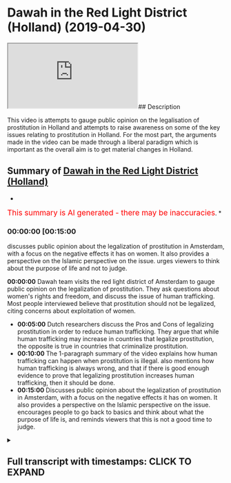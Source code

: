 # Dawah in the Red Light District (Holland) (2019-04-30)

<iframe loading='lazy' src='https://www.youtube.com/embed/OUHBq0WFcgM'></iframe>## Description

This video is attempts to gauge public opinion on the legalisation of prostitution in Holland and attempts to raise awareness on some of the key issues relating to prostitution in Holland. For the most part, the arguments made in the video can be made through a liberal paradigm which is important as the overall aim is to get material changes in Holland.

## Summary of [Dawah in the Red Light District (Holland)](https://www.youtube.com/watch?v=OUHBq0WFcgM)

*

<span style="color:red; font-size:125%">This summary is AI generated - there may be inaccuracies</span>. *

### <a onclick="modifyYTiframeseektime('900')">00:00:00 [00:15:00</a>

 discusses public opinion about the legalization of prostitution in Amsterdam, with a focus on the negative effects it has on women. It also provides a perspective on the Islamic perspective on the issue. urges viewers to think about the purpose of life and not to judge.

**<a onclick="modifyYTiframeseektime('0')">00:00:00</a>** Dawah team visits the red light district of Amsterdam to gauge public opinion on the legalization of prostitution. They ask questions about women's rights and freedom, and discuss the issue of human trafficking. Most people interviewed believe that prostitution should not be legalized, citing concerns about exploitation of women.

* **<a onclick="modifyYTiframeseektime('300')">00:05:00</a>**  Dutch researchers discuss the Pros and Cons of legalizing prostitution in order to reduce human trafficking. They argue that while human trafficking may increase in countries that legalize prostitution, the opposite is true in countries that criminalize prostitution.
* **<a onclick="modifyYTiframeseektime('600')">00:10:00</a>** The 1-paragraph summary of the video explains how human trafficking can happen when prostitution is illegal.  also mentions how human trafficking is always wrong, and that if there is good enough evidence to prove that legalizing prostitution increases human trafficking, then it should be done.
* **<a onclick="modifyYTiframeseektime('900')">00:15:00</a>** Discusses public opinion about the legalization of prostitution in Amsterdam, with a focus on the negative effects it has on women. It also provides a perspective on the Islamic perspective on the issue. encourages people to go back to basics and think about what the purpose of life is, and reminds viewers that this is not a good time to judge.

<details><summary><h2>Full transcript with timestamps: CLICK TO EXPAND</h2></summary>

<a onclick="modifyYTiframeseektime('0)')">0:00:00 salam aliekum wa rahamtullah but i care</a>
<a onclick="modifyYTiframeseektime('2)')">0:00:02 - were here near the infamous red-light</a>
<a onclick="modifyYTiframeseektime('4)')">0:00:04 district and amsterdam and we're doing</a>
<a onclick="modifyYTiframeseektime('7)')">0:00:07 an experiment if you like getting</a>
<a onclick="modifyYTiframeseektime('9)')">0:00:09 people's opinion on the legalization of</a>
<a onclick="modifyYTiframeseektime('11)')">0:00:11 prostitution and what we will try and do</a>
<a onclick="modifyYTiframeseektime('13)')">0:00:13 is we try and gauge public opinion from</a>
<a onclick="modifyYTiframeseektime('15)')">0:00:15 our perspective obviously as Muslims</a>
<a onclick="modifyYTiframeseektime('17)')">0:00:17 right I mean we completely are against</a>
<a onclick="modifyYTiframeseektime('20)')">0:00:20 such legalization we're going to put a</a>
<a onclick="modifyYTiframeseektime('23)')">0:00:23 case forward to individuals today and</a>
<a onclick="modifyYTiframeseektime('27)')">0:00:27 ask them questions integrative questions</a>
<a onclick="modifyYTiframeseektime('29)')">0:00:29 thought-provoking questions but one</a>
<a onclick="modifyYTiframeseektime('32)')">0:00:32 thing should be registered and noted in</a>
<a onclick="modifyYTiframeseektime('34)')">0:00:34 the beginning of this is that the</a>
<a onclick="modifyYTiframeseektime('35)')">0:00:35 Prophet Muhammad sallallahu wasallam</a>
<a onclick="modifyYTiframeseektime('36)')">0:00:36 actually made a prediction and the</a>
<a onclick="modifyYTiframeseektime('39)')">0:00:39 prediction that he made was that there</a>
<a onclick="modifyYTiframeseektime('41)')">0:00:41 will come a time where people have</a>
<a onclick="modifyYTiframeseektime('43)')">0:00:43 intercourse with one another like</a>
<a onclick="modifyYTiframeseektime('45)')">0:00:45 donkeys in front of people in the public</a>
<a onclick="modifyYTiframeseektime('47)')">0:00:47 and he said in another hadith that as a</a>
<a onclick="modifyYTiframeseektime('49)')">0:00:49 result of that there will be a spread of</a>
<a onclick="modifyYTiframeseektime('52)')">0:00:52 diseases the like of which had not</a>
<a onclick="modifyYTiframeseektime('54)')">0:00:54 preceded the previous people so these</a>
<a onclick="modifyYTiframeseektime('56)')">0:00:56 were two prophetic predictions of the</a>
<a onclick="modifyYTiframeseektime('58)')">0:00:58 Prophet which we are seeing happen take</a>
<a onclick="modifyYTiframeseektime('61)')">0:01:01 place and what more emblematic a place</a>
<a onclick="modifyYTiframeseektime('64)')">0:01:04 for it to take place in this place here</a>
<a onclick="modifyYTiframeseektime('65)')">0:01:05 and I'm stance we're gonna be asking</a>
<a onclick="modifyYTiframeseektime('67)')">0:01:07 people about their views on a</a>
<a onclick="modifyYTiframeseektime('69)')">0:01:09 legalization prostitution we'll see what</a>
<a onclick="modifyYTiframeseektime('71)')">0:01:11 happens alright so we're we're just kind</a>
<a onclick="modifyYTiframeseektime('74)')">0:01:14 of trying to do some research</a>
<a onclick="modifyYTiframeseektime('75)')">0:01:15 obviously we're near the infamous</a>
<a onclick="modifyYTiframeseektime('77)')">0:01:17 red-light district and we're asking</a>
<a onclick="modifyYTiframeseektime('78)')">0:01:18 questions about what people think of</a>
<a onclick="modifyYTiframeseektime('81)')">0:01:21 with the legalization of prostitution so</a>
<a onclick="modifyYTiframeseektime('84)')">0:01:24 what's your opinion from this region I'm</a>
<a onclick="modifyYTiframeseektime('88)')">0:01:28 from the UK what do I think</a>
<a onclick="modifyYTiframeseektime('91)')">0:01:31 prostitution I don't I don't believe in</a>
<a onclick="modifyYTiframeseektime('96)')">0:01:36 legalizing prostitution because I think</a>
<a onclick="modifyYTiframeseektime('97)')">0:01:37 prostitution is wrong I think it's bad</a>
<a onclick="modifyYTiframeseektime('99)')">0:01:39 for society</a>
<a onclick="modifyYTiframeseektime('100)')">0:01:40 did your grades women so no no no one no</a>
<a onclick="modifyYTiframeseektime('103)')">0:01:43 one I'm a good Catholic girl so no again</a>
<a onclick="modifyYTiframeseektime('106)')">0:01:46 well I would have a lot to agree with</a>
<a onclick="modifyYTiframeseektime('108)')">0:01:48 you on then on that point yes I thought</a>
<a onclick="modifyYTiframeseektime('111)')">0:01:51 I thought we were yeah it's true it's</a>
<a onclick="modifyYTiframeseektime('114)')">0:01:54 true fantastic no I agree with you no</a>
<a onclick="modifyYTiframeseektime('117)')">0:01:57 it's very true and as we were kind of</a>
<a onclick="modifyYTiframeseektime('121)')">0:02:01 doing research on this matter we found</a>
<a onclick="modifyYTiframeseektime('122)')">0:02:02 that actually this is a very</a>
<a onclick="modifyYTiframeseektime('124)')">0:02:04 commodifying and objectifying kind of</a>
<a onclick="modifyYTiframeseektime('126)')">0:02:06 reality that women are actually putting</a>
<a onclick="modifyYTiframeseektime('127)')">0:02:07 themselves women and women are screaming</a>
<a onclick="modifyYTiframeseektime('132)')">0:02:12 to be</a>
<a onclick="modifyYTiframeseektime('133)')">0:02:13 respected and treated with dignity so</a>
<a onclick="modifyYTiframeseektime('135)')">0:02:15 where does the take the discussion about</a>
<a onclick="modifyYTiframeseektime('139)')">0:02:19 women and freedom and rights for women</a>
<a onclick="modifyYTiframeseektime('140)')">0:02:20 absolutely yes you ask more and more</a>
<a onclick="modifyYTiframeseektime('144)')">0:02:24 women not men about where they stand on</a>
<a onclick="modifyYTiframeseektime('146)')">0:02:26 that absolutely thank you very much for</a>
<a onclick="modifyYTiframeseektime('148)')">0:02:28 your time</a>
<a onclick="modifyYTiframeseektime('148)')">0:02:28 excellent all right</a>
<a onclick="modifyYTiframeseektime('158)')">0:02:38 so how you guys doing first of all we</a>
<a onclick="modifyYTiframeseektime('161)')">0:02:41 have a pretty good excellent as well</a>
<a onclick="modifyYTiframeseektime('164)')">0:02:44 he's doing the best because he's an</a>
<a onclick="modifyYTiframeseektime('166)')">0:02:46 excellent you guys said pretty good done</a>
<a onclick="modifyYTiframeseektime('170)')">0:02:50 excellent know every exit in there</a>
<a onclick="modifyYTiframeseektime('174)')">0:02:54 all right what are your names I'm Jamie</a>
<a onclick="modifyYTiframeseektime('177)')">0:02:57 Kern I'm Maxie I'm Olivia I'm from the</a>
<a onclick="modifyYTiframeseektime('180)')">0:03:00 UK originated thank you you too London</a>
<a onclick="modifyYTiframeseektime('183)')">0:03:03 yep so I wanted to ask you a question</a>
<a onclick="modifyYTiframeseektime('186)')">0:03:06 obviously this is quite controversial in</a>
<a onclick="modifyYTiframeseektime('188)')">0:03:08 almost all the world now about the</a>
<a onclick="modifyYTiframeseektime('190)')">0:03:10 legalization of prostitution so what are</a>
<a onclick="modifyYTiframeseektime('192)')">0:03:12 your opinions on the legalization of</a>
<a onclick="modifyYTiframeseektime('194)')">0:03:14 prostitution here in Holland since 2000</a>
<a onclick="modifyYTiframeseektime('197)')">0:03:17 oh god I don't really know</a>
<a onclick="modifyYTiframeseektime('200)')">0:03:20 well if it should be legal that kind as</a>
<a onclick="modifyYTiframeseektime('203)')">0:03:23 well how are you from the UK yeah yeah</a>
<a onclick="modifyYTiframeseektime('205)')">0:03:25 you are doing a really good UK accent no</a>
<a onclick="modifyYTiframeseektime('209)')">0:03:29 the controversy surrounds and you guys</a>
<a onclick="modifyYTiframeseektime('212)')">0:03:32 can come on</a>
<a onclick="modifyYTiframeseektime('213)')">0:03:33 it's whether it should be criminalized</a>
<a onclick="modifyYTiframeseektime('215)')">0:03:35 here in the here in Holland there is a</a>
<a onclick="modifyYTiframeseektime('216)')">0:03:36 discussion about okay as well yeah yeah</a>
<a onclick="modifyYTiframeseektime('220)')">0:03:40 I don't think it should be criminalized</a>
<a onclick="modifyYTiframeseektime('222)')">0:03:42 and here at least you know you can see</a>
<a onclick="modifyYTiframeseektime('227)')">0:03:47 see the women in the doorway and you</a>
<a onclick="modifyYTiframeseektime('229)')">0:03:49 know they're doing well then are walking</a>
<a onclick="modifyYTiframeseektime('231)')">0:03:51 some sort of street corner but you have</a>
<a onclick="modifyYTiframeseektime('235)')">0:03:55 you have you tried anything with those</a>
<a onclick="modifyYTiframeseektime('236)')">0:03:56 women of you experimental yourself of</a>
<a onclick="modifyYTiframeseektime('238)')">0:03:58 you know no but but but like are they</a>
<a onclick="modifyYTiframeseektime('251)')">0:04:11 being exploited or not so so so so so</a>
<a onclick="modifyYTiframeseektime('254)')">0:04:14 that's what I do worry a wonder about</a>
<a onclick="modifyYTiframeseektime('256)')">0:04:16 ones remain I guess if okay no no I'm</a>
<a onclick="modifyYTiframeseektime('263)')">0:04:23 French I'm French</a>
<a onclick="modifyYTiframeseektime('264)')">0:04:24 yeah yeah and I think</a>
<a onclick="modifyYTiframeseektime('266)')">0:04:26 wants to go to the prostitutes are going</a>
<a onclick="modifyYTiframeseektime('268)')">0:04:28 so shouldn't be green eyes as well yeah</a>
<a onclick="modifyYTiframeseektime('272)')">0:04:32 some of the issues concern most</a>
<a onclick="modifyYTiframeseektime('274)')">0:04:34 personally to human trafficking so they</a>
<a onclick="modifyYTiframeseektime('277)')">0:04:37 so some say that yeah it's definitely</a>
<a onclick="modifyYTiframeseektime('279)')">0:04:39 mellitus</a>
<a onclick="modifyYTiframeseektime('279)')">0:04:39 I mean it's already criminal but the</a>
<a onclick="modifyYTiframeseektime('281)')">0:04:41 issue is that since it's been legalized</a>
<a onclick="modifyYTiframeseektime('283)')">0:04:43 here in Holland human trafficking which</a>
<a onclick="modifyYTiframeseektime('285)')">0:04:45 of which entails slavery like sexual</a>
<a onclick="modifyYTiframeseektime('287)')">0:04:47 slavery so on has increased so that's</a>
<a onclick="modifyYTiframeseektime('289)')">0:04:49 the main argument that they use for</a>
<a onclick="modifyYTiframeseektime('290)')">0:04:50 against it one of the main arguments is</a>
<a onclick="modifyYTiframeseektime('292)')">0:04:52 increased everywhere anywhere yeah so</a>
<a onclick="modifyYTiframeseektime('295)')">0:04:55 one of the studies that have been done</a>
<a onclick="modifyYTiframeseektime('296)')">0:04:56 in 2013 which is the effect of human</a>
<a onclick="modifyYTiframeseektime('302)')">0:05:02 trafficking prostitution on human</a>
<a onclick="modifyYTiframeseektime('304)')">0:05:04 trafficking which has been done by Eric</a>
<a onclick="modifyYTiframeseektime('307)')">0:05:07 Meyer and others and LSE University of</a>
<a onclick="modifyYTiframeseektime('309)')">0:05:09 you know in the UK and this is also</a>
<a onclick="modifyYTiframeseektime('312)')">0:05:12 published in the world development</a>
<a onclick="modifyYTiframeseektime('315)')">0:05:15 Journal that they say that actually</a>
<a onclick="modifyYTiframeseektime('317)')">0:05:17 countries generally which which</a>
<a onclick="modifyYTiframeseektime('320)')">0:05:20 legalized prostitution alongside the</a>
<a onclick="modifyYTiframeseektime('323)')">0:05:23 legalization increase in human</a>
<a onclick="modifyYTiframeseektime('324)')">0:05:24 trafficking as well</a>
<a onclick="modifyYTiframeseektime('325)')">0:05:25 and those countries like Sweden Sweden</a>
<a onclick="modifyYTiframeseektime('327)')">0:05:27 criminalized there and there's a</a>
<a onclick="modifyYTiframeseektime('329)')">0:05:29 decrease in human trafficking in that in</a>
<a onclick="modifyYTiframeseektime('332)')">0:05:32 that regard so having having those facts</a>
<a onclick="modifyYTiframeseektime('334)')">0:05:34 in mind does that change your opinion a</a>
<a onclick="modifyYTiframeseektime('335)')">0:05:35 little bit yeah it doesn't matter if it</a>
<a onclick="modifyYTiframeseektime('337)')">0:05:37 was gonna up increase human trafficking</a>
<a onclick="modifyYTiframeseektime('340)')">0:05:40 back home and definitely not it was kind</a>
<a onclick="modifyYTiframeseektime('345)')">0:05:45 of a mindset of saying that it would</a>
<a onclick="modifyYTiframeseektime('347)')">0:05:47 probably a forward ya know not make as</a>
<a onclick="modifyYTiframeseektime('350)')">0:05:50 many people on the street or so so yeah</a>
<a onclick="modifyYTiframeseektime('355)')">0:05:55 I did vaguely know about some of the</a>
<a onclick="modifyYTiframeseektime('358)')">0:05:58 issues with them with the legalization</a>
<a onclick="modifyYTiframeseektime('360)')">0:06:00 some of the arguments but III understand</a>
<a onclick="modifyYTiframeseektime('366)')">0:06:06 that yeah it could increase</a>
<a onclick="modifyYTiframeseektime('368)')">0:06:08 yeah human trafficking but where the</a>
<a onclick="modifyYTiframeseektime('372)')">0:06:12 prohibition is the right way of doing it</a>
<a onclick="modifyYTiframeseektime('376)')">0:06:16 or whether we need more education and</a>
<a onclick="modifyYTiframeseektime('379)')">0:06:19 more safeguards for women who do decide</a>
<a onclick="modifyYTiframeseektime('382)')">0:06:22 to do sex work if they are deciding to</a>
<a onclick="modifyYTiframeseektime('384)')">0:06:24 do sex work so so I don't think it</a>
<a onclick="modifyYTiframeseektime('388)')">0:06:28 should be criminalized because I think</a>
<a onclick="modifyYTiframeseektime('389)')">0:06:29 you should be able to if you want to pay</a>
<a onclick="modifyYTiframeseektime('392)')">0:06:32 for it if you want to sell it you should</a>
<a onclick="modifyYTiframeseektime('394)')">0:06:34 be able to do that but yeah I do you</a>
<a onclick="modifyYTiframeseektime('397)')">0:06:37 guys in a scenario which might be a bit</a>
<a onclick="modifyYTiframeseektime('398)')">0:06:38 weird all right this might</a>
<a onclick="modifyYTiframeseektime('400)')">0:06:40 I'm not sure if you're intending to use</a>
<a onclick="modifyYTiframeseektime('402)')">0:06:42 the services here and your holidays but</a>
<a onclick="modifyYTiframeseektime('405)')">0:06:45 what I was gonna say was that say for</a>
<a onclick="modifyYTiframeseektime('407)')">0:06:47 instance because you know in this</a>
<a onclick="modifyYTiframeseektime('408)')">0:06:48 country right you have to pay before the</a>
<a onclick="modifyYTiframeseektime('411)')">0:06:51 services are done all right so you have</a>
<a onclick="modifyYTiframeseektime('412)')">0:06:52 to actually pay the money before I</a>
<a onclick="modifyYTiframeseektime('413)')">0:06:53 obviously they've got buttons in there</a>
<a onclick="modifyYTiframeseektime('415)')">0:06:55 and stuff if they feel like they're</a>
<a onclick="modifyYTiframeseektime('416)')">0:06:56 being reps so if you have to pay for the</a>
<a onclick="modifyYTiframeseektime('418)')">0:06:58 services for instance right and you go</a>
<a onclick="modifyYTiframeseektime('420)')">0:07:00 in I mean you're young glad wherever</a>
<a onclick="modifyYTiframeseektime('422)')">0:07:02 maybe it's not gonna happen with you but</a>
<a onclick="modifyYTiframeseektime('424)')">0:07:04 you take off your shirt and you start</a>
<a onclick="modifyYTiframeseektime('425)')">0:07:05 getting ready and she says you know what</a>
<a onclick="modifyYTiframeseektime('426)')">0:07:06 I'm not attracted to you</a>
<a onclick="modifyYTiframeseektime('427)')">0:07:07 get out but she's already taken your</a>
<a onclick="modifyYTiframeseektime('429)')">0:07:09 money right so can you see the issues</a>
<a onclick="modifyYTiframeseektime('432)')">0:07:12 here I mean what would you do in that</a>
<a onclick="modifyYTiframeseektime('433)')">0:07:13 scenario well can you get a refund you</a>
<a onclick="modifyYTiframeseektime('436)')">0:07:16 can't get a refund you can't get</a>
<a onclick="modifyYTiframeseektime('437)')">0:07:17 everything well</a>
<a onclick="modifyYTiframeseektime('438)')">0:07:18 well I suppose fifty is it fifty euro</a>
<a onclick="modifyYTiframeseektime('442)')">0:07:22 zone how much is it must happen on the</a>
<a onclick="modifyYTiframeseektime('451)')">0:07:31 street when it's not well it's not like</a>
<a onclick="modifyYTiframeseektime('453)')">0:07:33 like legislature and probably much worse</a>
<a onclick="modifyYTiframeseektime('458)')">0:07:38 consequences happen they I guess it's</a>
<a onclick="modifyYTiframeseektime('461)')">0:07:41 the same kind of argument with weed like</a>
<a onclick="modifyYTiframeseektime('463)')">0:07:43 you know if you legalize it you can kind</a>
<a onclick="modifyYTiframeseektime('468)')">0:07:48 of measure the thing and you know that</a>
<a onclick="modifyYTiframeseektime('469)')">0:07:49 there is a physical substance being</a>
<a onclick="modifyYTiframeseektime('473)')">0:07:53 people and we're different yeah I guess</a>
<a onclick="modifyYTiframeseektime('476)')">0:07:56 you yeah I guess legislation is never</a>
<a onclick="modifyYTiframeseektime('479)')">0:07:59 really gonna take people's feelings into</a>
<a onclick="modifyYTiframeseektime('481)')">0:08:01 account</a>
<a onclick="modifyYTiframeseektime('482)')">0:08:02 I mean I suppose I suppose even though</a>
<a onclick="modifyYTiframeseektime('485)')">0:08:05 you are paying for it the woman doesn't</a>
<a onclick="modifyYTiframeseektime('487)')">0:08:07 have to really accept it so and so I</a>
<a onclick="modifyYTiframeseektime('490)')">0:08:10 understand that he pissed off my eight</a>
<a onclick="modifyYTiframeseektime('493)')">0:08:13 yeah but this is 50 pound 15 euros</a>
<a onclick="modifyYTiframeseektime('496)')">0:08:16 yeah you've wasted that money but you</a>
<a onclick="modifyYTiframeseektime('498)')">0:08:18 can't exactly force yourself on a woman</a>
<a onclick="modifyYTiframeseektime('501)')">0:08:21 because 50 euros okay how about how</a>
<a onclick="modifyYTiframeseektime('508)')">0:08:28 about this I mean for one more story</a>
<a onclick="modifyYTiframeseektime('513)')">0:08:33 another scenario so you say you've paid</a>
<a onclick="modifyYTiframeseektime('516)')">0:08:36 the money she's happy to have you you go</a>
<a onclick="modifyYTiframeseektime('517)')">0:08:37 inside this room you close the curtains</a>
<a onclick="modifyYTiframeseektime('519)')">0:08:39 or whatever is and then afterwards you</a>
<a onclick="modifyYTiframeseektime('521)')">0:08:41 start having intercourse you know three</a>
<a onclick="modifyYTiframeseektime('523)')">0:08:43 minutes in you know she starts saying</a>
<a onclick="modifyYTiframeseektime('526)')">0:08:46 get off me get off me right and then she</a>
<a onclick="modifyYTiframeseektime('528)')">0:08:48 starts saying that you raped she pushes</a>
<a onclick="modifyYTiframeseektime('530)')">0:08:50 the button she says you raped her</a>
<a onclick="modifyYTiframeseektime('531)')">0:08:51 because you didn't get off her as</a>
<a onclick="modifyYTiframeseektime('532)')">0:08:52 quickly as you should have</a>
<a onclick="modifyYTiframeseektime('533)')">0:08:53 now you see how that can be quite a</a>
<a onclick="modifyYTiframeseektime('535)')">0:08:55 challenging scenario</a>
<a onclick="modifyYTiframeseektime('537)')">0:08:57 how would you avert that I don't know I</a>
<a onclick="modifyYTiframeseektime('540)')">0:09:00 I've never been in that situation and I</a>
<a onclick="modifyYTiframeseektime('542)')">0:09:02 never hope I would be but yeah cuz that</a>
<a onclick="modifyYTiframeseektime('547)')">0:09:07 is really great you can't release sorry</a>
<a onclick="modifyYTiframeseektime('550)')">0:09:10 I don't know I don't I don't know I'm</a>
<a onclick="modifyYTiframeseektime('554)')">0:09:14 thinking here and and and yeah I mean I</a>
<a onclick="modifyYTiframeseektime('560)')">0:09:20 don't want any woman to be raped and and</a>
<a onclick="modifyYTiframeseektime('562)')">0:09:22 yeah issues with consent and things like</a>
<a onclick="modifyYTiframeseektime('565)')">0:09:25 that but but yeah that's real your mind</a>
<a onclick="modifyYTiframeseektime('571)')">0:09:31 thank you very much guys for for your</a>
<a onclick="modifyYTiframeseektime('574)')">0:09:34 for your contributions take care guys</a>
<a onclick="modifyYTiframeseektime('576)')">0:09:36 thank you take care yeah so as you guys</a>
<a onclick="modifyYTiframeseektime('581)')">0:09:41 have seen the main argument seems to be</a>
<a onclick="modifyYTiframeseektime('583)')">0:09:43 one of Liberty a woman should do</a>
<a onclick="modifyYTiframeseektime('584)')">0:09:44 whatever she wants to do if you want to</a>
<a onclick="modifyYTiframeseektime('586)')">0:09:46 sell the body you can sell the body if</a>
<a onclick="modifyYTiframeseektime('587)')">0:09:47 you want to buy it you should be able to</a>
<a onclick="modifyYTiframeseektime('589)')">0:09:49 buy it so it's one of freedom but the</a>
<a onclick="modifyYTiframeseektime('591)')">0:09:51 main challenges we've seen also has been</a>
<a onclick="modifyYTiframeseektime('592)')">0:09:52 one of restriction of freedom quite</a>
<a onclick="modifyYTiframeseektime('594)')">0:09:54 ironically as well because yeah you're</a>
<a onclick="modifyYTiframeseektime('596)')">0:09:56 increasing the freedom supposedly for</a>
<a onclick="modifyYTiframeseektime('598)')">0:09:58 one group of consumers and suppliers in</a>
<a onclick="modifyYTiframeseektime('601)')">0:10:01 the case of the prostitutes but you</a>
<a onclick="modifyYTiframeseektime('603)')">0:10:03 would be restricting the freedom of</a>
<a onclick="modifyYTiframeseektime('605)')">0:10:05 those people being human trafficked</a>
<a onclick="modifyYTiframeseektime('606)')">0:10:06 because the demand is increasing and of</a>
<a onclick="modifyYTiframeseektime('608)')">0:10:08 course because those people don't have h</a>
<a onclick="modifyYTiframeseektime('610)')">0:10:10 have a choice in the matter whatsoever</a>
<a onclick="modifyYTiframeseektime('613)')">0:10:13 so if something that you're doing the</a>
<a onclick="modifyYTiframeseektime('616)')">0:10:16 byproduct of which is an increase in</a>
<a onclick="modifyYTiframeseektime('618)')">0:10:18 slavery in society here in Europe the</a>
<a onclick="modifyYTiframeseektime('620)')">0:10:20 question is should we continue doing</a>
<a onclick="modifyYTiframeseektime('622)')">0:10:22 that thing or not but here when we go</a>
<a onclick="modifyYTiframeseektime('624)')">0:10:24 back to the issue of human trafficking</a>
<a onclick="modifyYTiframeseektime('625)')">0:10:25 though someone could argue though that</a>
<a onclick="modifyYTiframeseektime('627)')">0:10:27 if if you give because what it is is</a>
<a onclick="modifyYTiframeseektime('629)')">0:10:29 that's a different question it is it is</a>
<a onclick="modifyYTiframeseektime('633)')">0:10:33 the rules and legislation which huge</a>
<a onclick="modifyYTiframeseektime('638)')">0:10:38 which which shoots have a certain</a>
<a onclick="modifyYTiframeseektime('642)')">0:10:42 control in it when that's failing then</a>
<a onclick="modifyYTiframeseektime('646)')">0:10:46 you have the human trafficking and the</a>
<a onclick="modifyYTiframeseektime('650)')">0:10:50 abuse and misuse of the women so control</a>
<a onclick="modifyYTiframeseektime('656)')">0:10:56 it have put your focus as a government</a>
<a onclick="modifyYTiframeseektime('660)')">0:11:00 or as a police state or whatever all of</a>
<a onclick="modifyYTiframeseektime('665)')">0:11:05 that</a>
<a onclick="modifyYTiframeseektime('666)')">0:11:06 not under women from your experience and</a>
<a onclick="modifyYTiframeseektime('669)')">0:11:09 from your knowledge here in the country</a>
<a onclick="modifyYTiframeseektime('670)')">0:11:10 you know like when for example when</a>
<a onclick="modifyYTiframeseektime('672)')">0:11:12 women closed the curtains and they and</a>
<a onclick="modifyYTiframeseektime('674)')">0:11:14 they offer the service or whatever they</a>
<a onclick="modifyYTiframeseektime('676)')">0:11:16 are offering for X amount of minutes I</a>
<a onclick="modifyYTiframeseektime('677)')">0:11:17 don't know how it works</a>
<a onclick="modifyYTiframeseektime('678)')">0:11:18 yeah so when that happens um the concern</a>
<a onclick="modifyYTiframeseektime('682)')">0:11:22 here is that what happens in the closed</a>
<a onclick="modifyYTiframeseektime('683)')">0:11:23 room as well so for example if a woman</a>
<a onclick="modifyYTiframeseektime('685)')">0:11:25 is being raped there you have a button</a>
<a onclick="modifyYTiframeseektime('688)')">0:11:28 immediately there will be a a a please</a>
<a onclick="modifyYTiframeseektime('695)')">0:11:35 or whatever around so if that if they</a>
<a onclick="modifyYTiframeseektime('698)')">0:11:38 press the button and then the person who</a>
<a onclick="modifyYTiframeseektime('700)')">0:11:40 is the the one who is the alleged so the</a>
<a onclick="modifyYTiframeseektime('702)')">0:11:42 one who's being alleged of rape if</a>
<a onclick="modifyYTiframeseektime('705)')">0:11:45 they're if they deny the allegation so</a>
<a onclick="modifyYTiframeseektime('707)')">0:11:47 how do we resolve that kind of</a>
<a onclick="modifyYTiframeseektime('708)')">0:11:48 initiative that is legislation because</a>
<a onclick="modifyYTiframeseektime('712)')">0:11:52 it's a one on one situation right so and</a>
<a onclick="modifyYTiframeseektime('717)')">0:11:57 another question I've always wondered as</a>
<a onclick="modifyYTiframeseektime('719)')">0:11:59 well right so for example if someone</a>
<a onclick="modifyYTiframeseektime('720)')">0:12:00 because you have to pay before you get</a>
<a onclick="modifyYTiframeseektime('722)')">0:12:02 the service isn't it yes of course I</a>
<a onclick="modifyYTiframeseektime('725)')">0:12:05 don't like you it would walk away and</a>
<a onclick="modifyYTiframeseektime('727)')">0:12:07 say bye oh darling now yes so if the</a>
<a onclick="modifyYTiframeseektime('731)')">0:12:11 payment is done before the service right</a>
<a onclick="modifyYTiframeseektime('733)')">0:12:13 and the service is not provided so how</a>
<a onclick="modifyYTiframeseektime('738)')">0:12:18 can that be resolved our bad sales woman</a>
<a onclick="modifyYTiframeseektime('741)')">0:12:21 yeah so but doesn't that doesn't that</a>
<a onclick="modifyYTiframeseektime('744)')">0:12:24 mean that there's a miscarriage of</a>
<a onclick="modifyYTiframeseektime('745)')">0:12:25 justice in a sense because obviously if</a>
<a onclick="modifyYTiframeseektime('747)')">0:12:27 the payment is not provided so for</a>
<a onclick="modifyYTiframeseektime('748)')">0:12:28 example if you go inside and you pay the</a>
<a onclick="modifyYTiframeseektime('750)')">0:12:30 money right not yourself some ex person</a>
<a onclick="modifyYTiframeseektime('752)')">0:12:32 Tom goes in and pays the person right</a>
<a onclick="modifyYTiframeseektime('753)')">0:12:33 and he pays the and then the woman says</a>
<a onclick="modifyYTiframeseektime('756)')">0:12:36 you know what she looks at the person t</a>
<a onclick="modifyYTiframeseektime('757)')">0:12:37 takes off his shirt you know it doesn't</a>
<a onclick="modifyYTiframeseektime('759)')">0:12:39 look so good he doesn't want to continue</a>
<a onclick="modifyYTiframeseektime('760)')">0:12:40 with this she says get out of the room</a>
<a onclick="modifyYTiframeseektime('762)')">0:12:42 because Oh what what now what now it is</a>
<a onclick="modifyYTiframeseektime('764)')">0:12:44 it is you have to make two rules very</a>
<a onclick="modifyYTiframeseektime('769)')">0:12:49 clear how would you how would you uphold</a>
<a onclick="modifyYTiframeseektime('771)')">0:12:51 those rules I mean I'm just really</a>
<a onclick="modifyYTiframeseektime('773)')">0:12:53 wondering if you have to make that very</a>
<a onclick="modifyYTiframeseektime('776)')">0:12:56 clear but that's a business contract for</a>
<a onclick="modifyYTiframeseektime('781)')">0:13:01 that very moment and then that's not</a>
<a onclick="modifyYTiframeseektime('784)')">0:13:04 being followed then there's a wrong</a>
<a onclick="modifyYTiframeseektime('792)')">0:13:12 thing happening and then you have to</a>
<a onclick="modifyYTiframeseektime('795)')">0:13:15 press charges or whatever sue somebody</a>
<a onclick="modifyYTiframeseektime('797)')">0:13:17 trying I was think that would be quite</a>
<a onclick="modifyYTiframeseektime('799)')">0:13:19 difficult to prove oh thanks</a>
<a onclick="modifyYTiframeseektime('800)')">0:13:20 much fuel for your for your opinion what</a>
<a onclick="modifyYTiframeseektime('802)')">0:13:22 they found was that in 2013 well did</a>
<a onclick="modifyYTiframeseektime('805)')">0:13:25 this this study which is was entitled</a>
<a onclick="modifyYTiframeseektime('808)')">0:13:28 does does the leak the legalization of</a>
<a onclick="modifyYTiframeseektime('812)')">0:13:32 prostitution increase human trafficking</a>
<a onclick="modifyYTiframeseektime('813)')">0:13:33 I think that was the name of the study</a>
<a onclick="modifyYTiframeseektime('814)')">0:13:34 right and it was in World Development</a>
<a onclick="modifyYTiframeseektime('817)')">0:13:37 Journal right they found that when you</a>
<a onclick="modifyYTiframeseektime('820)')">0:13:40 criminalize prostitution what that does</a>
<a onclick="modifyYTiframeseektime('822)')">0:13:42 is it decreases human trafficking when</a>
<a onclick="modifyYTiframeseektime('825)')">0:13:45 you legalize it increases and they</a>
<a onclick="modifyYTiframeseektime('827)')">0:13:47 looked at more than one case study and</a>
<a onclick="modifyYTiframeseektime('828)')">0:13:48 it was it was pretty</a>
<a onclick="modifyYTiframeseektime('829)')">0:13:49 multi-disciplinarian and it's in the</a>
<a onclick="modifyYTiframeseektime('831)')">0:13:51 sense that it was more than one</a>
<a onclick="modifyYTiframeseektime('832)')">0:13:52 professor looking at it and so on so</a>
<a onclick="modifyYTiframeseektime('834)')">0:13:54 just on that fact alone do you think if</a>
<a onclick="modifyYTiframeseektime('836)')">0:13:56 that can be proven I mean human</a>
<a onclick="modifyYTiframeseektime('842)')">0:14:02 trafficking is all always it's wrong yes</a>
<a onclick="modifyYTiframeseektime('845)')">0:14:05 so we should stop that if it could one</a>
<a onclick="modifyYTiframeseektime('848)')">0:14:08 way or another and I'm not clear what</a>
<a onclick="modifyYTiframeseektime('851)')">0:14:11 it's it's it's I don't know the solution</a>
<a onclick="modifyYTiframeseektime('856)')">0:14:16 I see what you're saying and because</a>
<a onclick="modifyYTiframeseektime('858)')">0:14:18 what human trafficking is is really as a</a>
<a onclick="modifyYTiframeseektime('860)')">0:14:20 slavery isn't it so something has been</a>
<a onclick="modifyYTiframeseektime('866)')">0:14:26 there prostitution is always something</a>
<a onclick="modifyYTiframeseektime('868)')">0:14:28 that is there yeah even if it's very</a>
<a onclick="modifyYTiframeseektime('870)')">0:14:30 like in China well I walked out with</a>
<a onclick="modifyYTiframeseektime('873)')">0:14:33 Chinese people it's not allowed in China</a>
<a onclick="modifyYTiframeseektime('876)')">0:14:36 but it's a lot in China if I go there</a>
<a onclick="modifyYTiframeseektime('886)')">0:14:46 I'm very happy to get your opinion</a>
<a onclick="modifyYTiframeseektime('889)')">0:14:49 because you seem to be quite balanced at</a>
<a onclick="modifyYTiframeseektime('890)')">0:14:50 least in thinking that you know if</a>
<a onclick="modifyYTiframeseektime('892)')">0:14:52 there's good enough evidence then then</a>
<a onclick="modifyYTiframeseektime('894)')">0:14:54 it should be yeah thank you very much</a>
<a onclick="modifyYTiframeseektime('897)')">0:14:57 for that sir okay thank you take care</a>
<a onclick="modifyYTiframeseektime('900)')">0:15:00 all right so we've been able to gauge</a>
<a onclick="modifyYTiframeseektime('901)')">0:15:01 some public opinion and there are mixed</a>
<a onclick="modifyYTiframeseektime('903)')">0:15:03 as you would have expected mixed</a>
<a onclick="modifyYTiframeseektime('905)')">0:15:05 opinions here in in Amsterdam about the</a>
<a onclick="modifyYTiframeseektime('908)')">0:15:08 legalization of prostitution obviously</a>
<a onclick="modifyYTiframeseektime('909)')">0:15:09 for an Islamic perspective prostitution</a>
<a onclick="modifyYTiframeseektime('911)')">0:15:11 is one of the worst things you can do</a>
<a onclick="modifyYTiframeseektime('913)')">0:15:13 because it's objectifying</a>
<a onclick="modifyYTiframeseektime('915)')">0:15:15 commodifying women and it's putting them</a>
<a onclick="modifyYTiframeseektime('917)')">0:15:17 in a situation of you know desperation</a>
<a onclick="modifyYTiframeseektime('920)')">0:15:20 sometimes abuse they're very vulnerable</a>
<a onclick="modifyYTiframeseektime('922)')">0:15:22 and obviously we believe in the five</a>
<a onclick="modifyYTiframeseektime('924)')">0:15:24 objectives in the Sharia one of them</a>
<a onclick="modifyYTiframeseektime('925)')">0:15:25 being the protection of AB or the</a>
<a onclick="modifyYTiframeseektime('927)')">0:15:27 dignity of a human being and so we feel</a>
<a onclick="modifyYTiframeseektime('930)')">0:15:30 like sexual intercourse should only be</a>
<a onclick="modifyYTiframeseektime('931)')">0:15:31 done in the confines of</a>
<a onclick="modifyYTiframeseektime('934)')">0:15:34 you know ones private spaces but also in</a>
<a onclick="modifyYTiframeseektime('936)')">0:15:36 the institution through the institution</a>
<a onclick="modifyYTiframeseektime('937)')">0:15:37 for example of marriage and so from our</a>
<a onclick="modifyYTiframeseektime('940)')">0:15:40 perspective the case is quite clear I</a>
<a onclick="modifyYTiframeseektime('942)')">0:15:42 mean just imagine this I mean this is a</a>
<a onclick="modifyYTiframeseektime('944)')">0:15:44 place where you would see someone in the</a>
<a onclick="modifyYTiframeseektime('947)')">0:15:47 back here literally prancing around you</a>
<a onclick="modifyYTiframeseektime('950)')">0:15:50 know showing their bodies for display</a>
<a onclick="modifyYTiframeseektime('952)')">0:15:52 almost kind of similar to what you see</a>
<a onclick="modifyYTiframeseektime('955)')">0:15:55 in a butcher shop I mean you know slabs</a>
<a onclick="modifyYTiframeseektime('957)')">0:15:57 of me moving around I mean you got to</a>
<a onclick="modifyYTiframeseektime('960)')">0:16:00 think about a psychological state of a</a>
<a onclick="modifyYTiframeseektime('962)')">0:16:02 person who would be literally standing</a>
<a onclick="modifyYTiframeseektime('964)')">0:16:04 here with with red lights and so on</a>
<a onclick="modifyYTiframeseektime('966)')">0:16:06 published publicizing their bodies in</a>
<a onclick="modifyYTiframeseektime('969)')">0:16:09 order to make money really and that's</a>
<a onclick="modifyYTiframeseektime('971)')">0:16:11 how many times does one have to do that</a>
<a onclick="modifyYTiframeseektime('973)')">0:16:13 a day before it becomes taxing on the</a>
<a onclick="modifyYTiframeseektime('975)')">0:16:15 body taxing on the mind how many</a>
<a onclick="modifyYTiframeseektime('978)')">0:16:18 possibilities are there of abuse in that</a>
<a onclick="modifyYTiframeseektime('981)')">0:16:21 process how much things can go wrong how</a>
<a onclick="modifyYTiframeseektime('984)')">0:16:24 much aids can be spread how much STDs</a>
<a onclick="modifyYTiframeseektime('987)')">0:16:27 can be spread and this of course goes</a>
<a onclick="modifyYTiframeseektime('989)')">0:16:29 back to the prophetic tradition of</a>
<a onclick="modifyYTiframeseektime('991)')">0:16:31 Prophet Muhammad's and a lot of Salaam</a>
<a onclick="modifyYTiframeseektime('992)')">0:16:32 our prophet who predicted in the future</a>
<a onclick="modifyYTiframeseektime('994)')">0:16:34 that there will come a time where people</a>
<a onclick="modifyYTiframeseektime('996)')">0:16:36 will be having sex sexual intercourse</a>
<a onclick="modifyYTiframeseektime('998)')">0:16:38 like dunk like donkeys in public and</a>
<a onclick="modifyYTiframeseektime('1000)')">0:16:40 then people will be doing it and not</a>
<a onclick="modifyYTiframeseektime('1002)')">0:16:42 having anything to say about it and this</a>
<a onclick="modifyYTiframeseektime('1004)')">0:16:44 society has acquiesced to a more to a</a>
<a onclick="modifyYTiframeseektime('1007)')">0:16:47 high extent to this to this practice of</a>
<a onclick="modifyYTiframeseektime('1010)')">0:16:50 prostitution to this practice of</a>
<a onclick="modifyYTiframeseektime('1012)')">0:16:52 prostitution happening in this country</a>
<a onclick="modifyYTiframeseektime('1014)')">0:16:54 despite the fact as we've mentioned that</a>
<a onclick="modifyYTiframeseektime('1016)')">0:16:56 human trafficking has gone up forced</a>
<a onclick="modifyYTiframeseektime('1019)')">0:16:59 labor has gone up sexual slavery has</a>
<a onclick="modifyYTiframeseektime('1020)')">0:17:00 gone up and so on and so forth so I</a>
<a onclick="modifyYTiframeseektime('1024)')">0:17:04 think I would leave everyone here today</a>
<a onclick="modifyYTiframeseektime('1026)')">0:17:06 we're thinking about our purpose in life</a>
<a onclick="modifyYTiframeseektime('1028)')">0:17:08 how do you become self actualized a</a>
<a onclick="modifyYTiframeseektime('1030)')">0:17:10 human being is it by you know selling</a>
<a onclick="modifyYTiframeseektime('1033)')">0:17:13 your body I mean something so price that</a>
<a onclick="modifyYTiframeseektime('1036)')">0:17:16 should be aught to be potentially quite</a>
<a onclick="modifyYTiframeseektime('1038)')">0:17:18 private to you your your your physical</a>
<a onclick="modifyYTiframeseektime('1040)')">0:17:20 body giving that to as many men or women</a>
<a onclick="modifyYTiframeseektime('1044)')">0:17:24 and unfortunately in the case of</a>
<a onclick="modifyYTiframeseektime('1045)')">0:17:25 Amsterdam its men giving it to women for</a>
<a onclick="modifyYTiframeseektime('1047)')">0:17:27 the most part which is of course a slap</a>
<a onclick="modifyYTiframeseektime('1051)')">0:17:31 in the face to feminism which talks</a>
<a onclick="modifyYTiframeseektime('1052)')">0:17:32 about equality as well but all of that</a>
<a onclick="modifyYTiframeseektime('1055)')">0:17:35 being said what should we do I think we</a>
<a onclick="modifyYTiframeseektime('1059)')">0:17:39 should go back to basics as human beings</a>
<a onclick="modifyYTiframeseektime('1061)')">0:17:41 and think about what the purpose of life</a>
<a onclick="modifyYTiframeseektime('1062)')">0:17:42 is and I think that the purpose of life</a>
<a onclick="modifyYTiframeseektime('1064)')">0:17:44 is</a>
<a onclick="modifyYTiframeseektime('1065)')">0:17:45 when you are in line with the divine</a>
<a onclick="modifyYTiframeseektime('1068)')">0:17:48 will in line with your what you're going</a>
<a onclick="modifyYTiframeseektime('1070)')">0:17:50 to do is even being in this world and I</a>
<a onclick="modifyYTiframeseektime('1073)')">0:17:53 don't think it's this now before anyone</a>
<a onclick="modifyYTiframeseektime('1075)')">0:17:55 judges I mean we didn't come here in a</a>
<a onclick="modifyYTiframeseektime('1078)')">0:17:58 peak hour of peak time and we were</a>
<a onclick="modifyYTiframeseektime('1079)')">0:17:59 directed by the locals of course to come</a>
<a onclick="modifyYTiframeseektime('1082)')">0:18:02 to areas where there would not be any</a>
<a onclick="modifyYTiframeseektime('1085)')">0:18:05 commodification public publicizing of</a>
<a onclick="modifyYTiframeseektime('1088)')">0:18:08 bodies going on so with the hamdulillah</a>
<a onclick="modifyYTiframeseektime('1091)')">0:18:11 I wouldn't see anything we ought we</a>
<a onclick="modifyYTiframeseektime('1094)')">0:18:14 oughtn't not to have seen but it was an</a>
<a onclick="modifyYTiframeseektime('1097)')">0:18:17 experience which showed me unfortunately</a>
<a onclick="modifyYTiframeseektime('1098)')">0:18:18 the backward elements of European</a>
<a onclick="modifyYTiframeseektime('1100)')">0:18:20 society and civilization which ought to</a>
<a onclick="modifyYTiframeseektime('1102)')">0:18:22 be remedied by introspection frankly and</a>
<a onclick="modifyYTiframeseektime('1106)')">0:18:26 intellection two things which are part</a>
<a onclick="modifyYTiframeseektime('1109)')">0:18:29 of the European project and hopefully</a>
<a onclick="modifyYTiframeseektime('1111)')">0:18:31 can continue to be so salam aliekum wa</a>
<a onclick="modifyYTiframeseektime('1114)')">0:18:34 rahamtullah what i guess</a>
</details>
